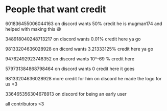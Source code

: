 # People that want credit

601836455006044163 on discord wants 50% credit he is mugman174 and helped with making this :smiley:

348918040248713217 on discord wants 0.01% credit here ya go

98133204636028928 on dicord wants 3.21333125% credit here ya go

94762492923748352 on discord wants 10^-69 % credit here

579731384868798464 on discord wants 0 credit here it goes

98133204636028928 more credit for him on discord he made the logo for us <3

336465356304678913 on discord for being an early user

all contributors <3
